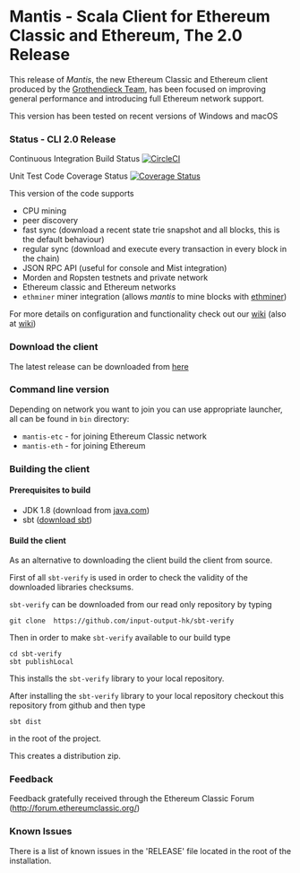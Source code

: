 # Mantis - Scala Client for Ethereum Classic and Ethereum, The 2.0 Release

This release of *Mantis*, the new Ethereum Classic and Ethereum client produced by the [Grothendieck Team](https://iohk.io/projects/ethereum-classic/),
has been focused on improving general performance and introducing full Ethereum network support.

This version has been tested on recent versions of Windows and macOS

### Status - CLI 2.0 Release

Continuous Integration Build Status [![CircleCI](https://circleci.com/gh/input-output-hk/mantis/tree/phase%2Frelease2_0.svg?style=svg)](https://circleci.com/gh/input-output-hk/mantis/tree/phase%2Frelease2_0)

Unit Test Code Coverage Status [![Coverage Status](https://coveralls.io/repos/github/input-output-hk/mantis/badge.svg?branch=phase%2Frelease2_0)](https://coveralls.io/github/input-output-hk/mantis?branch=phase%2Frelease2_0)

This version of the code supports

  - CPU mining
  - peer discovery
  - fast sync (download a recent state trie snapshot and all blocks, this is the default behaviour)
  - regular sync (download and execute every transaction in every block in the chain)
  - JSON RPC API (useful for console and Mist integration)
  - Morden and Ropsten testnets and private network
  - Ethereum classic and Ethereum networks
  - `ethminer` miner integration (allows *mantis* to mine blocks with [ethminer](https://github.com/Genoil/cpp-ethereum))

For more details on configuration and functionality check out our [wiki](http://mantis.readthedocs.io) (also at [wiki](https://github.com/input-output-hk/mantis/wiki))

### Download the client

The latest release can be downloaded from [here](https://github.com/input-output-hk/mantis/releases)

### Command line version

Depending on network you want to join you can use appropriate launcher, all can be found in `bin` directory:
  - `mantis-etc` - for joining Ethereum Classic network
  - `mantis-eth` - for joining Ethereum

### Building the client

#### Prerequisites to build

- JDK 1.8 (download from [java.com](http://www.java.com))
- sbt ([download sbt](http://www.scala-sbt.org/download.html))

#### Build the client

As an alternative to downloading the client build the client from source.

First of all `sbt-verify` is used in order to check the validity of the downloaded libraries checksums.

`sbt-verify` can be downloaded from our read only repository by typing

 `git clone  https://github.com/input-output-hk/sbt-verify`

 Then in order to make `sbt-verify` available to our build type

```
cd sbt-verify
sbt publishLocal
```

 This installs the `sbt-verify` library to your local repository.

After installing the `sbt-verify` library to your local repository checkout this repository from github and then type

 `sbt dist`

 in the root of the project.

This creates a distribution zip.

### Feedback

Feedback gratefully received through the Ethereum Classic Forum (http://forum.ethereumclassic.org/)

### Known Issues

There is a list of known issues in the 'RELEASE' file located in the root of the installation.


